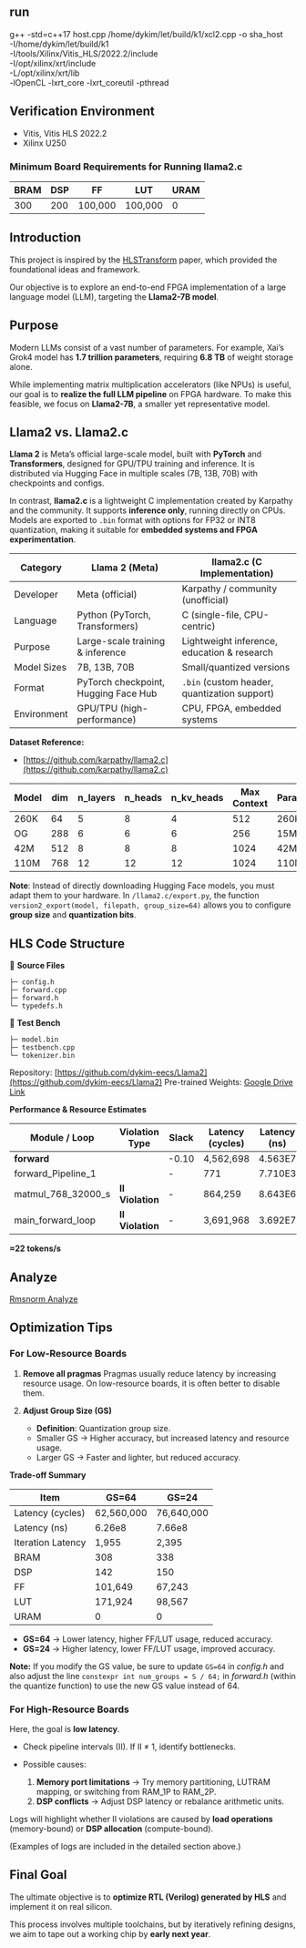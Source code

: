 ## run
g++ -std=c++17 host.cpp /home/dykim/let/build/k1/xcl2.cpp -o sha_host \
-I/home/dykim/let/build/k1 \
-I/tools/Xilinx/Vitis_HLS/2022.2/include \
-I/opt/xilinx/xrt/include \
-L/opt/xilinx/xrt/lib \
-lOpenCL -lxrt_core -lxrt_coreutil -pthread

## **Verification Environment**

* Vitis, Vitis HLS 2022.2
* Xilinx U250

### **Minimum Board Requirements for Running llama2.c**

| **BRAM** | **DSP** | **FF**  | **LUT** | **URAM** |
| -------- | ------- | ------- | ------- | -------- |
| 300      | 200     | 100,000 | 100,000 | 0        |

## **Introduction**

This project is inspired by the [HLSTransform](https://arxiv.org/abs/2405.00738) paper, which provided the foundational ideas and framework.

Our objective is to explore an end-to-end FPGA implementation of a large language model (LLM), targeting the **Llama2-7B model**.

## **Purpose**

Modern LLMs consist of a vast number of parameters. For example, Xai’s Grok4 model has **1.7 trillion parameters**, requiring **6.8 TB** of weight storage alone.

While implementing matrix multiplication accelerators (like NPUs) is useful, our goal is to **realize the full LLM pipeline** on FPGA hardware. To make this feasible, we focus on **Llama2-7B**, a smaller yet representative model.

## **Llama2 vs. Llama2.c**

**Llama 2** is Meta’s official large-scale model, built with **PyTorch** and **Transformers**, designed for GPU/TPU training and inference. It is distributed via Hugging Face in multiple scales (7B, 13B, 70B) with checkpoints and configs.

In contrast, **llama2.c** is a lightweight C implementation created by Karpathy and the community. It supports **inference only**, running directly on CPUs. Models are exported to `.bin` format with options for FP32 or INT8 quantization, making it suitable for **embedded systems and FPGA experimentation**.

| Category    | **Llama 2 (Meta)**                   | **llama2.c (C Implementation)**              |
| ----------- | ------------------------------------ | -------------------------------------------- |
| Developer   | Meta (official)                      | Karpathy / community (unofficial)            |
| Language    | Python (PyTorch, Transformers)       | C (single-file, CPU-centric)                 |
| Purpose     | Large-scale training & inference     | Lightweight inference, education & research  |
| Model Sizes | 7B, 13B, 70B                         | Small/quantized versions                     |
| Format      | PyTorch checkpoint, Hugging Face Hub | `.bin` (custom header, quantization support) |
| Environment | GPU/TPU (high-performance)           | CPU, FPGA, embedded systems                  |


**Dataset Reference:**

* [https://github.com/karpathy/llama2.c](https://github.com/karpathy/llama2.c)

| **Model** | **dim** | **n\_layers** | **n\_heads** | **n\_kv\_heads** | **Max Context** | **Parameters** | **Val Loss** | **Download**                                                                               |
| --------- | ------- | ------------- | ------------ | ---------------- | --------------- | -------------- | ------------ | ------------------------------------------------------------------------------------------ |
| 260K      | 64      | 5             | 8            | 4                | 512             | 260K           | 1.297        | [stories260K](https://huggingface.co/karpathy/tinyllamas/tree/main/stories260K)            |
| OG        | 288     | 6             | 6            | 6                | 256             | 15M            | 1.072        | [stories15M.bin](https://huggingface.co/karpathy/tinyllamas/resolve/main/stories15M.bin)   |
| 42M       | 512     | 8             | 8            | 8                | 1024            | 42M            | 0.847        | [stories42M.bin](https://huggingface.co/karpathy/tinyllamas/resolve/main/stories42M.bin)   |
| 110M      | 768     | 12            | 12           | 12               | 1024            | 110M           | 0.760        | [stories110M.bin](https://huggingface.co/karpathy/tinyllamas/resolve/main/stories110M.bin) |

**Note**: Instead of directly downloading Hugging Face models, you must adapt them to your hardware. In `/llama2.c/export.py`, the function `version2_export(model, filepath, group_size=64)` allows you to configure **group size** and **quantization bits**.

## **HLS Code Structure**

📑 **Source Files**

```
├─ config.h
├─ forward.cpp
├─ forward.h
└─ typedefs.h
```

📑 **Test Bench**

```
├─ model.bin
├─ testbench.cpp
└─ tokenizer.bin
```

Repository: [https://github.com/dykim-eecs/Llama2](https://github.com/dykim-eecs/Llama2)
Pre-trained Weights: [Google Drive Link](https://drive.google.com/drive/folders/1L1EirYH7ygG8Vnf5wjBya-lNNzCfKDmX?usp=drive_link)

**Performance & Resource Estimates**

| Module / Loop         | Violation Type   | Slack | Latency (cycles) | Latency (ns) | Iteration Latency | Interval | Trip Count | Pipelined | BRAM | DSP  | FF      | LUT     | URAM |
| --------------------- | ---------------- | ----- | ---------------- | ------------ | ----------------- | -------- | ---------- | --------- | ---- | ---- | ------- | ------- | ---- |
| **forward**           |                  | -0.10 | 4,562,698        | 4.563E7      | -                 | 45,62699 | -          | no        | 41   | 3136 | 617,389 | 684,944 | 0    |
| forward\_Pipeline\_1  |                  | -     | 771              | 7.710E3      | -                 | 771      | -          | no        | 0    | 0    | 519     | 112     | 0    |
| matmul\_768\_32000\_s | **II Violation** | -     | 864,259          | 8.643E6      | -                 | 864,259  | -          | no        | 0    | 384  | 67,336  | 59,671  | 0    |
| main\_forward\_loop   | **II Violation** | -     | 3,691,968        | 3.692E7      | 307,664           | -        | 12         | no        | -    | -    | -       | -       | -    |

**≈22 tokens/s**

## **Analyze**

[Rmsnorm Analyze](https://www.notion.so/Rmsnorm-Analyze-25584215ac3680e6b59ae6e603022f6a?pvs=21)

## **Optimization Tips**

### **For Low-Resource Boards**

1. **Remove all pragmas**
   Pragmas usually reduce latency by increasing resource usage. On low-resource boards, it is often better to disable them.
2. **Adjust Group Size (GS)**

   * **Definition**: Quantization group size.
   * Smaller GS → Higher accuracy, but increased latency and resource usage.
   * Larger GS → Faster and lighter, but reduced accuracy.

**Trade-off Summary**

| Item              | GS=64      | GS=24      |
| ----------------- | ---------- | ---------- |
| Latency (cycles)  | 62,560,000 | 76,640,000 |
| Latency (ns)      | 6.26e8     | 7.66e8     |
| Iteration Latency | 1,955      | 2,395      |
| BRAM              | 308        | 338        |
| DSP               | 142        | 150        |
| FF                | 101,649    | 67,243     |
| LUT               | 171,924    | 98,567     |
| URAM              | 0          | 0          |

* **GS=64** → Lower latency, higher FF/LUT usage, reduced accuracy.
* **GS=24** → Higher latency, lower FF/LUT usage, improved accuracy.

**Note:** If you modify the GS value, be sure to update `GS=64` in *config.h* and also adjust the line `constexpr int num_groups = S / 64;` in *forward.h* (within the quantize function) to use the new GS value instead of 64.

### **For High-Resource Boards**

Here, the goal is **low latency**.

* Check pipeline intervals (II). If II ≠ 1, identify bottlenecks.
* Possible causes:

  1. **Memory port limitations** → Try memory partitioning, LUTRAM mapping, or switching from RAM\_1P to RAM\_2P.
  2. **DSP conflicts** → Adjust DSP latency or rebalance arithmetic units.

Logs will highlight whether II violations are caused by **load operations** (memory-bound) or **DSP allocation** (compute-bound).

(Examples of logs are included in the detailed section above.)

## **Final Goal**

The ultimate objective is to **optimize RTL (Verilog) generated by HLS** and implement it on real silicon.

This process involves multiple toolchains, but by iteratively refining designs, we aim to tape out a working chip by **early next year**.
